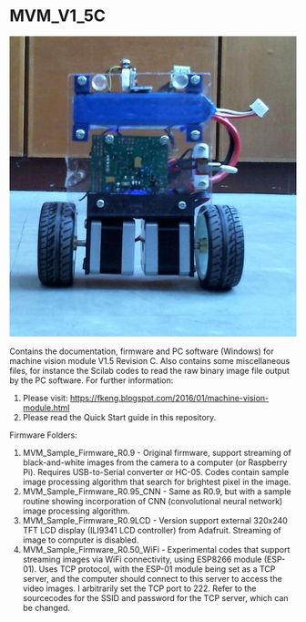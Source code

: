 # MVM_V1_5C
![Front view](V0_90_FrontView.jpg)

Contains the documentation, firmware and PC software (Windows) for machine vision module V1.5 Revision C. 
Also contains some miscellaneous files, for instance the Scilab codes to read the raw binary image file output by the PC software. 
For further information:
1. Please visit: https://fkeng.blogspot.com/2016/01/machine-vision-module.html
2. Please read the Quick Start guide in this repository.

Firmware Folders:
1. MVM_Sample_Firmware_R0.9 - Original firmware, support streaming of black-and-white images from the camera to a computer (or Raspberry Pi). Requires USB-to-Serial converter or HC-05. Codes contain sample image processing algorithm that search for brightest pixel in the image.
2. MVM_Sample_Firmware_R0.95_CNN - Same as R0.9, but with a sample routine showing incorporation of CNN (convolutional neural network) image processing algorithm. 
3. MVM_Sample_Firmware_R0.9LCD - Version support external 320x240 TFT LCD display (ILI9341 LCD controller) from Adafruit.  Streaming of image to computer is disabled.
4. MVM_Sample_Firmware_R0.50_WiFi - Experimental codes that support streaming images via WiFi connectivity, using ESP8266 module (ESP-01). Uses TCP protocol, with the ESP-01 module being set as a TCP server, and the computer should connect to this server to access the video images. I arbitrarily set the TCP port to 222. Refer to the sourcecodes for the SSID and password for the TCP server, which can be changed.
